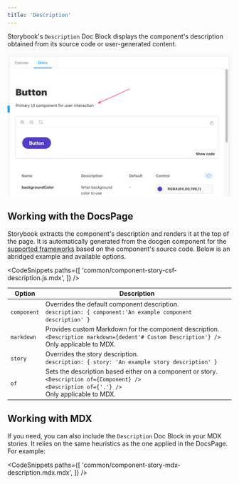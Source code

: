 ```yaml
---
title: 'Description'
---
```


Storybook's `Description` Doc Block displays the component's description obtained from its source code or user-generated content.

![Docs blocks with description](./docblock-description.png)

## Working with the DocsPage

Storybook extracts the component's description and renders it at the top of the page. It is automatically generated from the docgen component for the [supported frameworks](../api/frameworks-feature-support.md) based on the component's source code. Below is an abridged example and available options.

<!-- prettier-ignore-start -->

<CodeSnippets
  paths={[
    'common/component-story-csf-description.js.mdx',
  ]}
/>

<!-- prettier-ignore-end -->

| Option      | Description                                                                                                                                                       |
| ----------- | ----------------------------------------------------------------------------------------------------------------------------------------------------------------- |
| `component` | Overrides the default component description. <br/> `description: { component:'An example component description' }`                                                |
| `markdown`  | Provides custom Markdown for the component description. <br/> `<Description markdown={dedent'# Custom Description'} />` <br/> Only applicable to MDX.             |
| `story`     | Overrides the story description. <br/> `description: { story: 'An example story description' }`                                                                   |
| `of`        | Sets the description based either on a component or story. <br/> `<Description of={Component} />` <br/> `<Description of={'.'} />` <br/> Only applicable to MDX. |

## Working with MDX

If you need, you can also include the `Description` Doc Block in your MDX stories. It relies on the same heuristics as the one applied in the DocsPage. For example:

<!-- prettier-ignore-start -->

<CodeSnippets
  paths={[
    'common/component-story-mdx-description.mdx.mdx',
  ]}
/>

<!-- prettier-ignore-end -->